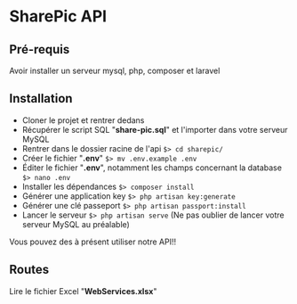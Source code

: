 # SharePic API

## Pré-requis
Avoir installer un serveur mysql, php, composer et laravel

## Installation

* Cloner le projet et rentrer dedans
* Récupérer le script SQL "**share-pic.sql**" et l'importer dans votre serveur MySQL
* Rentrer dans le dossier racine de l'api `$> cd sharepic/`
* Créer le fichier "**.env**" `$> mv .env.example .env`
* Éditer le fichier "**.env**", notamment les champs concernant la database `$> nano .env`
* Installer les dépendances `$> composer install`
* Générer une application key `$> php artisan key:generate`
* Générer une clé passeport `$> php artisan passport:install`
* Lancer le serveur `$> php artisan serve` (Ne pas oublier de lancer votre serveur MySQL au préalable)

Vous pouvez des à présent utiliser notre API!!

## Routes

Lire le fichier Excel "**WebServices.xlsx**"
